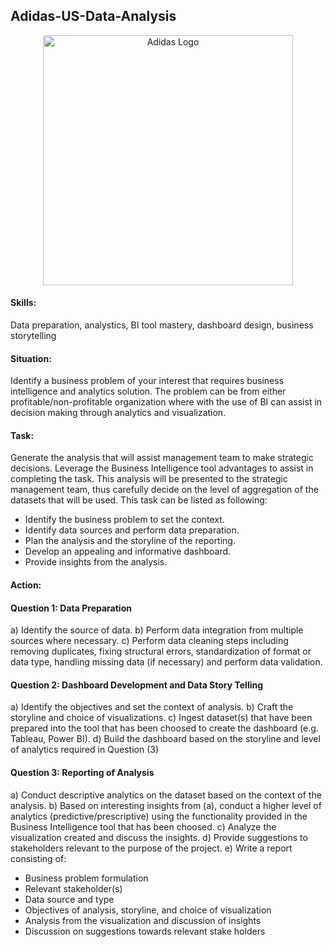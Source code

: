 ## Adidas-US-Data-Analysis

<p align="center">
<img width="400" alt="Adidas Logo" src="https://github.com/user-attachments/assets/0c6f2345-c005-4511-9338-42371d8c8724" />

#### Skills:
Data preparation, analystics, BI tool mastery, dashboard design, business storytelling

#### Situation:
Identify a business problem of your interest that requires business intelligence and analytics solution. The problem can be from either profitable/non-profitable organization where with the use of BI can assist in decision making through analytics and visualization.

#### Task:
Generate the analysis that will assist management team to make strategic decisions. Leverage the Business Intelligence tool advantages to assist in completing the task. This analysis will be presented to the strategic management team, thus carefully decide on the level of aggregation of the datasets that will be used. This task can be listed as following:
- Identify the business problem to set the context.
- Identify data sources and perform data preparation.
- Plan the analysis and the storyline of the reporting.
- Develop an appealing and informative dashboard.
- Provide insights from the analysis.

#### Action:
#### Question 1: Data Preparation
a) Identify the source of data.
b) Perform data integration from multiple sources where necessary.
c) Perform data cleaning steps including removing duplicates, fixing structural errors, standardization of format or data type, handling missing data (if necessary) and perform data validation.

#### Question 2: Dashboard Development and Data Story Telling
a) Identify the objectives and set the context of analysis.
b) Craft the storyline and choice of visualizations.
c) Ingest dataset(s) that have been prepared into the tool that has been choosed to create the dashboard (e.g. Tableau, Power BI).
d) Build the dashboard based on the storyline and level of analytics required in Question (3)

#### Question 3: Reporting of Analysis
a) Conduct descriptive analytics on the dataset based on the context of the analysis.
b) Based on interesting insights from (a), conduct a higher level of analytics (predictive/prescriptive) using the functionality provided in the Business Intelligence tool that has been choosed.
c) Analyze the visualization created and discuss the insights.
d) Provide suggestions to stakeholders relevant to the purpose of the project.
e) Write a report consisting of:
- Business problem formulation
- Relevant stakeholder(s)
- Data source and type
- Objectives of analysis, storyline, and choice of visualization
- Analysis from the visualization and discussion of insights
- Discussion on suggestions towards relevant stake holders
